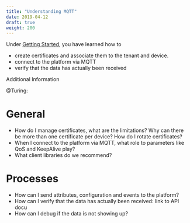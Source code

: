 ```yaml
---
title: "Understanding MQTT"
date: 2019-04-12
draft: true
weight: 200
---
```


<!-- This is a draft to collect potentialy useful open questions-->

Under [Getting Started](./getting-started), <!-- @tbd: link -->you have learned how to 

* create certificates and associate them to the tenant and device.
* connect to the platform via MQTT 
* verify that the data has actually been received

Additional Information

@Turing:

# General
* How do I manage certificates, what are the limitations? Why can there be more than one certificate per device? How do I rotate certificates?
* When I connect to the platform via MQTT, what role to parameters like QoS and KeepAlive play?
* What client libraries do we recommend?

# Processes

* How can I send attributes, configuration and events to the platform?
* How can I verify that the data has actually been received: link to API docu
* How can I debug if the data is not showing up?
